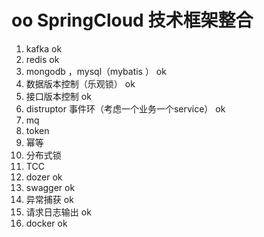 # oo SpringCloud  技术框架整合

1. kafka ok
2. redis ok
3. mongodb ，mysql（mybatis ） ok
4. 数据版本控制（乐观锁） ok
5. 接口版本控制 ok
6. distruptor 事件环（考虑一个业务一个service） ok
7. mq
8. token
9. 幂等 
10. 分布式锁
11. TCC
12. dozer ok
13. swagger ok
14. 异常捕获 ok
15. 请求日志输出 ok
16. docker ok